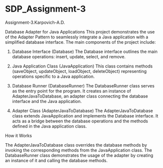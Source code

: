 # SDP_Assignment-3
Assignment-3.Karpovich-A.D.

Database Adapter for Java Applications
This project demonstrates the use of the Adapter Pattern to seamlessly integrate a Java application with a simplified database interface. The main components of the project include:

1. Database Interface (Database)
The Database interface outlines the main database operations: insert, update, select, and remove.

2. Java Application Class (JavaApplication)
This class contains methods (saveObject, updateObject, loadObject, deleteObject) representing operations specific to a Java application.

3. Database Runner (DatabaseRunner)
The DatabaseRunner class serves as the entry point for the program. It creates an instance of AdapterJavaToDatabase, an adapter class connecting the database interface and the Java application.

4. Adapter Class (AdapterJavaToDatabase)
The AdapterJavaToDatabase class extends JavaApplication and implements the Database interface. It acts as a bridge between the database operations and the methods defined in the Java application class.

How it Works

The AdapterJavaToDatabase class overrides the database methods by invoking the corresponding methods from the JavaApplication class.
The DatabaseRunner class demonstrates the usage of the adapter by creating an instance of it and calling the database methods.
